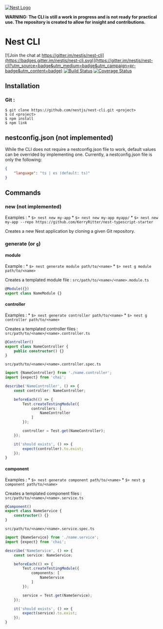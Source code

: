 [![Nest Logo](http://kamilmysliwiec.com/public/nest-logo.png)](http://kamilmysliwiec.com/)

**WARNING: The CLI is still a work in progress and is not ready for practical use. The repository is created to allow for insight and contributions.**

# Nest CLI

[![Join the chat at https://gitter.im/nestjs/nest-cli](https://badges.gitter.im/nestjs/nest-cli.svg)](https://gitter.im/nestjs/nest-cli?utm_source=badge&utm_medium=badge&utm_campaign=pr-badge&utm_content=badge)
[![Build Status](https://travis-ci.org/ThomRick/nest-cli.svg?branch=develop)](https://travis-ci.org/ThomRick/nest-cli)
[![Coverage Status](https://coveralls.io/repos/github/ThomRick/nest-cli/badge.svg?branch=develop)](https://coveralls.io/github/ThomRick/nest-cli?branch=develop)

## Installation

### Git :
```
$ git clone https://github.com/nestjs/nest-cli.git <project>
$ cd <project>
$ npm install
$ npm link
```

## nestconfig.json (not implemented)

While the CLI does not require a nestconfig.json file to work, default values can be overrided by implementing one. Currently, a nestconfig.json file is only the following:

```json
{
    "language": "ts | es (default: ts)"
}
```

## Commands

### new (not implemented)
Examples : 
    * `$> nest new my-app`
    * `$> nest new my-app myapp/`
    * `$> nest new my-app --repo https://github.com/KerryRitter/nest-typescript-starter`

Creates a new Nest application by cloning a given Git repository.

### generate (or `g`)

#### module
Example :
    * `$> nest generate module path/to/<name>`
    * `$> nest g module path/to/<name>`

Creates a templated module file :
`src/path/to/<name>/<name>.module.ts`

```typescript
@Module({})
export class NameModule {}
```

#### controller
Examples : 
    * `$> nest generate controller path/to/<name>` 
    * `$> nest g controller path/to/<name>`

Creates a templated controller files : 
`src/path/to/<name>/<name>.controller.ts`

```typescript
@Controller()
export class NameController {
    public constructor() {}
}
```

`src/path/to/<name>/<name>.controller.spec.ts`

```typescript
import {NameController} from './name.controller';
import {expect} from 'chai';

describe('NameController', () => {
    const controller: NameController;

    beforeEach(() => {
        Test.createTestingModule({
            controllers: [
                NameController
            ]
        });

        controller = Test.get(NameController);
    });

    it('should exists', () => {
        expect(controller).to.exist;
    });
}
```

#### component
Examples : 
    * `$> nest generate component path/to/<name>` 
    * `$> nest g component path/to/<name>`

Creates a templated component files :
`src/path/to/<name>/<name>.service.ts`

```typescript
@Component()
export class NameService {
    constructor() {}
}
```

`src/path/to/<name>/<name>.service.spec.ts`
```typescript
import {NameService} from './name.service';
import {expect} from 'chai';

describe('NameService', () => {
    const service: NameService;

    beforeEach(() => {
        Test.createTestingModule({
            components: [
                NameService
            ]
        });

        service = Test.get(NameService);
    });

    it('should exists', () => {
        expect(service).to.exist;
    });
}
```